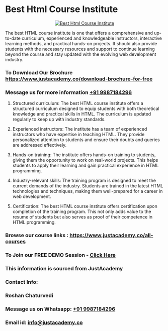 # Best Html Course Institute

<p align="center">
  <a href="https://justacademy.co/course-detail/html-training">
    <img src="https://justacademy.co/storage2/course_image/1676636567_course_image.webp" alt="Best Html Course Institute">
  </a>
</p>


The best HTML course institute is one that offers a comprehensive and up-to-date curriculum, experienced and knowledgeable instructors, interactive learning methods, and practical hands-on projects. It should also provide students with the necessary resources and support to continue learning beyond the course and stay updated with the evolving web development industry. 
### To Download Our Brochure https://www.justacademy.co/download-brochure-for-free
### Message us for more information [+91 9987184296](https://api.whatsapp.com/send?phone=919987184296)
1) Structured curriculum: The best HTML course institute offers a structured curriculum designed to equip students with both theoretical knowledge and practical skills in HTML. The curriculum is updated regularly to keep up with industry standards.

2) Experienced instructors: The institute has a team of experienced instructors who have expertise in teaching HTML. They provide personalized attention to students and ensure their doubts and queries are addressed effectively.

3) Hands-on training: The institute offers hands-on training to students, giving them the opportunity to work on real-world projects. This helps students to apply their learning and gain practical experience in HTML programming.

4) Industry-relevant skills: The training program is designed to meet the current demands of the industry. Students are trained in the latest HTML technologies and techniques, making them well-prepared for a career in web development.

5) Certification: The best HTML course institute offers certification upon completion of the training program. This not only adds value to the resume of students but also serves as proof of their competence in HTML programming.

### Browse our course links : https://www.justacademy.co/all-courses 
### To Join our FREE DEMO Session - [Click Here](https://www.justacademy.co/register-for-course-demo)


### This information is sourced from JustAcademy
### Contact Info:
### Roshan Chaturvedi
### Message us on Whatsapp: [+91 9987184296](https://api.whatsapp.com/send?phone=919987184296)
### Email id: [info@justacademy.co](mailto:info@justacademy.co)
                    